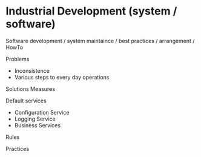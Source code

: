 # Industrial Development (system / software)
Software development / system maintaince / best practices / arrangement / HowTo

Problems
  - Inconsistence 
  - Various steps to every day operations
  
Solutions
Measures 

Default services
  - Configuration Service
  - Logging Service
  - Business Services
  
Rules

Practices
